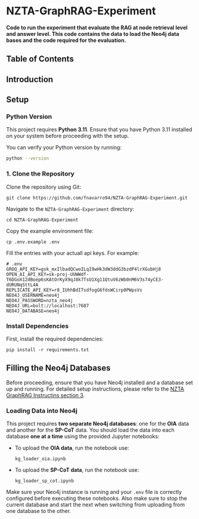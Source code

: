 # NZTA-GraphRAG-Experiment

**Code to run the experiment that evaluate the RAG at node retrieval level and answer level. This code contains the data to load the Neo4j data bases and the code required for the evaluation.**


## Table of Contents


## Introduction



## Setup

### Python Version

This project requires **Python 3.11**. Ensure that you have Python 3.11 installed on your system before proceeding with the setup.

You can verify your Python version by running:

```bash
python --version
```


### 1. Clone the Repository

Clone the repository using Git:

```{bash}
git clone https://github.com/fnavarro94/NZTA-GraphRAG-Experiment.git
```


Navigate to the `NZTA-GraphRAG-Experiment` directory:

```{bash}
cd NZTA-GraphRAG-Experiment
```

Copy the example environment file:

```{bash}
cp .env.example .env
```

Fill the entries with your actuall api keys. For example:

```{dotenv}
# .env
GROQ_API_KEY=gsk_mxIlbadQCwoILqI9wHk3dW3ddG3bzdP4lrXGubHj8
OPEN_AI_API_KEY=sk-proj-UUWWdf-T6DGoX12dBoep6sKAtOrKyX9qJ8k7TsU1Xg11QtuV6zWb0nM6V3s74yCE3-dURUNqSttL4A
REPLICATE_API_KEY=r8_IUhhBdITsdfogG6fdsWCirp0PWpsVs
NEO4J_USERNAME=neo4j
NEO4J_PASSWORD=nzta_neo4j
NEO4J_URL=bolt://localhost:7687
NEO4J_DATABASE=neo4j
```

### Install Dependencies

First, install the required dependencies:

```{bash}
pip install -r requirements.txt
```

## Filling the Neo4j Databases

Before proceeding, ensure that you have Neo4j installed and a database set up and running. For detailed setup instructions, please refer to the [NZTA GraphRAG Instructins section 3](https://github.com/fnavarro94/NZTA-GraphRAG/tree/main).

### Loading Data into Neo4j

This project requires **two separate Neo4j databases**: one for the **OIA** data and another for the **SP-CoT** data. You should load the data into each database **one at a time** using the provided Jupyter notebooks:

- To upload the **OIA data**, run the notebook use:

  ```
  kg_loader_oia.ipynb
  ```

- To upload the **SP-CoT data**, run the notebook use:

  ```
  kg_loader_sp_cot.ipynb
  ```

Make sure your Neo4j instance is running and your `.env` file is correctly configured before executing these notebooks. Also make sure to stop the current database and start the next when switching from uploading from one database to the other.





